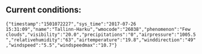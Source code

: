 ## Current conditions: 
 ``` {"timestamp":"1501072227","sys_time":"2017-07-26 15:31:09","name":"Tallinn-Harku","wmocode":"26038","phenomenon":"Few clouds","visibility":"20.0","precipitations":"0","airpressure":"1005.5","relativehumidity":"63","airtemperature":"19.8","winddirection":"49","windspeed":"5.5","windspeedmax":"10.7"} ```
